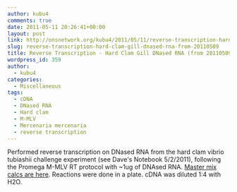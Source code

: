 ```yaml
---
author: kubu4
comments: true
date: 2011-05-11 20:26:41+00:00
layout: post
link: http://onsnetwork.org/kubu4/2011/05/11/reverse-transcription-hard-clam-gill-dnased-rna-from-20110509/
slug: reverse-transcription-hard-clam-gill-dnased-rna-from-20110509
title: Reverse Transcription - Hard Clam Gill DNased RNA (from 20110509)
wordpress_id: 359
author:
  - kubu4
categories:
  - Miscellaneous
tags:
  - cDNA
  - DNased RNA
  - Hard clam
  - M-MLV
  - Mercenaria mercenaria
  - reverse transcription
---
```


Performed reverse transcription on DNased RNA from the hard clam vibrio tubiashii challenge experiment (see Dave's Notebook 5/2/2011), following the Promega M-MLV RT protocol with ~1ug of DNAsed RNA. [Master mix calcs are here](http://eagle.fish.washington.edu/Arabidopsis/Notebook%20Workup%20Files/20110511-01.jpg). Reactions were done in a plate. cDNA was diluted 1:4 with H2O.
